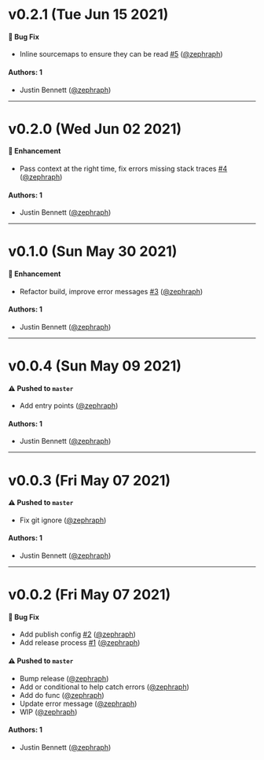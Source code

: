 # v0.2.1 (Tue Jun 15 2021)

#### 🐛 Bug Fix

- Inline sourcemaps to ensure they can be read [#5](https://github.com/zephraph/procedure/pull/5) ([@zephraph](https://github.com/zephraph))

#### Authors: 1

- Justin Bennett ([@zephraph](https://github.com/zephraph))

---

# v0.2.0 (Wed Jun 02 2021)

#### 🚀 Enhancement

- Pass context at the right time, fix errors missing stack traces [#4](https://github.com/zephraph/procedure/pull/4) ([@zephraph](https://github.com/zephraph))

#### Authors: 1

- Justin Bennett ([@zephraph](https://github.com/zephraph))

---

# v0.1.0 (Sun May 30 2021)

#### 🚀 Enhancement

- Refactor build, improve error messages [#3](https://github.com/zephraph/procedure/pull/3) ([@zephraph](https://github.com/zephraph))

#### Authors: 1

- Justin Bennett ([@zephraph](https://github.com/zephraph))

---

# v0.0.4 (Sun May 09 2021)

#### ⚠️ Pushed to `master`

- Add entry points ([@zephraph](https://github.com/zephraph))

#### Authors: 1

- Justin Bennett ([@zephraph](https://github.com/zephraph))

---

# v0.0.3 (Fri May 07 2021)

#### ⚠️ Pushed to `master`

- Fix git ignore ([@zephraph](https://github.com/zephraph))

#### Authors: 1

- Justin Bennett ([@zephraph](https://github.com/zephraph))

---

# v0.0.2 (Fri May 07 2021)

#### 🐛 Bug Fix

- Add publish config [#2](https://github.com/zephraph/procedure/pull/2) ([@zephraph](https://github.com/zephraph))
- Add release process [#1](https://github.com/zephraph/procedure/pull/1) ([@zephraph](https://github.com/zephraph))

#### ⚠️ Pushed to `master`

- Bump release ([@zephraph](https://github.com/zephraph))
- Add or conditional to help catch errors ([@zephraph](https://github.com/zephraph))
- Add do func ([@zephraph](https://github.com/zephraph))
- Update error message ([@zephraph](https://github.com/zephraph))
- WIP ([@zephraph](https://github.com/zephraph))

#### Authors: 1

- Justin Bennett ([@zephraph](https://github.com/zephraph))
